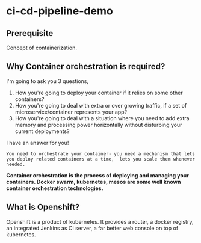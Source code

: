# ci-cd-pipeline-demo

## Prerequisite
Concept of containerization.

## Why Container orchestration is required?

I&#39;m going to ask you 3 questions,

1. How you&#39;re going to deploy your container if it relies on some other containers?
2. How you&#39;re going to deal with extra or over growing traffic, if a set of microservice/container represents your app?
3. How you&#39;re going to deal with a situation where you need to add extra memory and processing power horizontally without disturbing your current deployments?

I have an answer for you!

``` You need to orchestrate your container- you need a mechanism that lets you deploy related containers at a time,  lets you scale them whenever needed. ```

**Container orchestration is the process of deploying and managing your containers. Docker swarm, kubernetes, mesos are some well known container orchestration technologies.**



## What is Openshift?

Openshift is a product of kubernetes. It provides a router, a docker registry, an integrated Jenkins as CI server, a far better web console on top of kubernetes.
